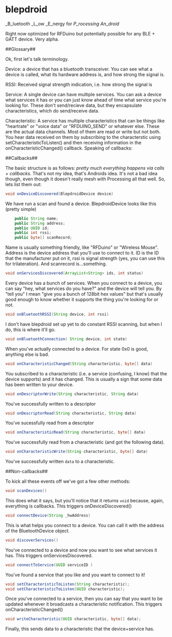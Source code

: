 blepdroid
=========

_B_luetooth _L_ow _E_nergy for _P_rocessing An_droid_


Right now optimized for RFDuino but potentially possible for any BLE + GATT device. Very alpha.

##Glossary##

Ok, first let's talk terminology.

Device: a device that has a bluetooth transceiver. You can see what a device is called, what its hardware address is, and how strong the signal is.

RSSI: Received signal strength indication, i.e. how strong the signal is

Service: A single device can have multiple services. You can ask a device what services it has or you can just know ahead of time what service you're looking for. These don't send/recieve data, but they encapsulate characteristics, which do send/receive data.

Characteristic: A service has multiple characteristics that can be things like "heartrate" or "voice data" or "RFDUINO_SEND" or whatever else. These are the actual data channels. Most of them are read or write but not both. You hear data received on them by subscribing to the characterstic using setCharacteristicToListen() and then receiving information in the onCharacteristicChanged() callback. Speaking of callbacks:

##Callbacks##

The basic structure is as follows: *pretty much everything happens via calls + callbacks*. That's not my idea, that's Androids idea. It's not a bad idea though, even though it doesn't really mesh with Processing all that well. So, lets list them out:

```java
void onDeviceDiscovered(BlepdroidDevice device)
```

We have run a scan and found a device. BlepdroidDevice looks like this (pretty simple)

```java
	public String name;
	public String address;
	public UUID id;
	public int rssi;
	public byte[] scanRecord;
```

Name is usually something friendly, like "RFDuino" or "Wireless Mouse". Address is the device address that you'll use to connect to it. ID is the ID that the manufacturer put on it, rssi is signal strength (yes, you can use this for trilateration). And scanrecord is...something.

```java
void onServicesDiscovered(ArrayList<String> ids, int status)
```

Every device has a bunch of services. When you connect to a device, you can say "hey, what services do you have?" and the device will tell you. By "tell you" I mean "give you a bunch of 128bit hex values" but that's usually good enough to know whether it supports the thing you're looking for or not.

```java
void onBluetoothRSSI(String device, int rssi)
```

I don't have blepdroid set up yet to do constant RSSI scanning, but when I do, this is where it'll go.


```java
void onBluetoothConnection( String device, int state)
```

When you've actually connected to a device. For state 0x0 is good, anything else is bad.

```java
void onCharacteristicChanged(String characteristic, byte[] data)
```

You subscribed to a characteristic (i.e. a service (confusing, I know) that the device supports) and it has changed. This is usually a sign that some data has been written to your device.

```java
void onDescriptorWrite(String characteristic, String data)
```

You've successfully written to a descriptor

```java
void onDescriptorRead(String characteristic, String data)
```
You've sucessfully read from a descriptor

```java
void onCharacteristicRead(String characteristic, byte[] data)
```

You've successfully read from a characteristic (and got the following data).

```java
void onCharacteristicWrite(String characteristic, byte[] data)
```

You've successfully written `data` to a characteristic.

##Non-callbacks##

To kick all these events off we've got a few other methods:

```java
void scanDevices()
```

This does what it says, but you'll notice that it returns `void` because, again, everything is callbacks. This triggers onDeviceDiscovered()

```java
void connectDevice(String _hwAddress)
```

This is what helps you connect to a device. You can call it with the address of the BluetoothDevice object.

```java
void discoverServices()
```

You've connected to a device and now you want to see what services it has. This triggers onServicesDiscovered.

```java
void connectToService(UUID serviceID )
```

You've found a service that you like and you want to connect to it!

```java
void setCharacteristicToListen(String characteristic);
void setCharacteristicToListen(UUID characteristic);
```

Once you've connected to a service, then you can say that you want to be updated whenever it broadcasts a characteristic notification. This triggers onCharacteristicChanged()

```java
void writeCharacteristic(UUID characteristic, byte[] data);
```

Finally, this sends data to a characteristic that the device+service has.
